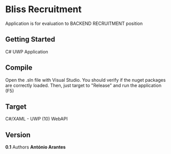 
# Bliss Recruitment
Application is for evaluation to BACKEND RECRUITMENT position

## Getting Started
C# UWP Application

## Compile
Open the .sln file with Visual Studio. You should verify if the nuget packages are correctly loaded.
Then, just target to "Release" and run the application (F5)

## Target
C#/XAML - UWP (10) 
WebAPI 

## Version
**0.1**
Authors
**António Arantes**

